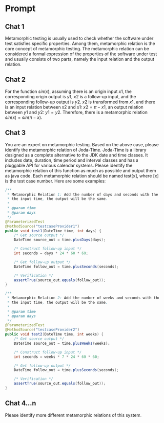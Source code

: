 # Prompt

## Chat 1

Metamorphic testing is usually used to check whether the software under test satisfies specific properties. Among them, metamorphic relation is the core concept of metamorphic testing. The metamorphic relation can be considered a formal expression of the properties of the software under test and usually consists of two parts, namely the input relation and the output relation.

## Chat 2

For the function $sin(x)$, assuming there is an origin input $x1$, the corresponding origin output is $y1$, $x2$ is a follow-up input, and the corresponding follow-up output is $y2$. $x2$ is transformed from $x1$, and there is an input relation between $x2$ and $x1$: $x2=\pi-x1$, an output relation between $y1$ and $y2$: $y1=y2$. Therefore, there is a metamorphic relation $sin(x)=sin(\pi-x)$.

## Chat 3

You are an expert on metamorphic testing. Based on the above case, please identify the metamorphic relation of Joda-Time. Joda-Time is a library designed as a complete alternative to the JDK date and time classes. It includes date, duration, time period and interval classes and has a pluggable API for various calendar systems.  Please identify the metamorphic relation of this function as much as possible and output them as java code. Each metamorphic relation should be named test[x], where [x] is the test case number. Here are some examples:

```java
/**
 * Metamorphic Relation 1: Add the number of days and seconds with the same length of time to
 * the input time, the output will be the same.
 *
 * @param time
 * @param days
 */
@ParameterizedTest
@MethodSource("testcaseProvider1")
public void test1(DateTime time, int days) {
    /* Get source output */
    DateTime source_out = time.plusDays(days);

    /* Construct follow-up input */
    int seconds = days * 24 * 60 * 60;

    /* Get follow-up output */
    DateTime follow_out = time.plusSeconds(seconds);

    /* Verification */
    assertTrue(source_out.equals(follow_out));
}

/**
 * Metamorphic Relation 2: Add the number of weeks and seconds with the same length of time to
 * the input time, the output will be the same.
 *
 * @param time
 * @param days
 */
@ParameterizedTest
@MethodSource("testcaseProvider2")
public void test2(DateTime time, int weeks) {
    /* Get source output */
    DateTime source_out = time.plusWeeks(weeks);

    /* Construct follow-up input */
    int seconds = weeks * 7 * 24 * 60 * 60;

    /* Get follow-up output */
    DateTime follow_out = time.plusSeconds(seconds);

    /* Verification */
    assertTrue(source_out.equals(follow_out));
}
```

## Chat 4...n

Please identify more different metamorphic relations of this system.